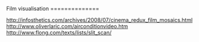 Film visualisation ==============

http://infosthetics.com/archives/2008/07/cinema_redux_film_mosaics.html
http://www.oliverlaric.com/airconditionvideo.htm
http://www.flong.com/texts/lists/slit_scan/
